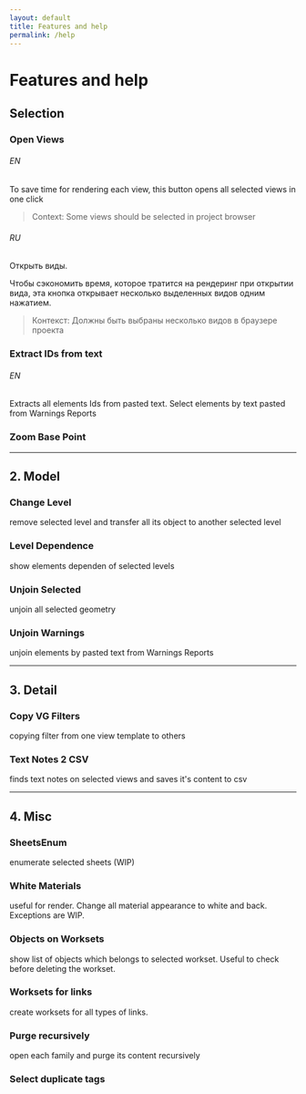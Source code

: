 ```yaml
---
layout: default
title: Features and help
permalink: /help
---
```


# Features and help
## Selection

### Open Views

###### EN

To save time for rendering each view, this button opens all selected views in one click

> Context: Some views should be selected in project browser

###### RU

Открыть виды.

Чтобы сэкономить время, которое тратится на рендеринг при открытии вида, эта кнопка открывает несколько выделенных видов одним нажатием.

> Контекст: Должны быть выбраны несколько видов в браузере проекта


### Extract IDs from text

###### EN

Extracts all elements Ids from pasted text. Select elements by text pasted from Warnings Reports

### Zoom Base Point

---

## 2. Model

### Change Level

remove selected level and transfer all its object to another selected level

### Level Dependence

show elements dependen of selected levels

### Unjoin Selected

unjoin all selected geometry

### Unjoin Warnings

unjoin elements by pasted text from Warnings Reports

---

## 3. Detail

### Copy VG Filters

copying filter from one view template to others

### Text Notes 2 CSV

finds text notes on selected views and saves it's content to csv

---

## 4. Misc

### SheetsEnum 

enumerate selected sheets (WIP)

### White Materials

useful for render. Change all material appearance to white and back. Exceptions are WIP.

### Objects on Worksets

show list of objects which belongs to selected workset. Useful to check before deleting the workset.

### Worksets for links

create worksets for all types of links.

### Purge recursively

open each family and purge its content recursively

### Select duplicate tags

